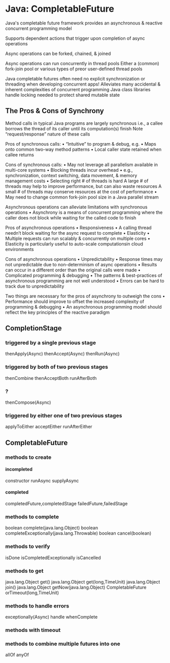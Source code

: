 # Java: CompletableFuture

Java's completable future framework provides an asynchronous & reactive concurrent programming model

Supports dependent actions that trigger upon completion of async operations

Async operations can be forked, chained, & joined

Async operations can run concurrently in thread pools
Either a (common) fork-join pool or various types of preor user-defined thread pools

Java completable futures often need no explicit synchronization or threading when developing concurrent apps!
Alleviates many accidental & inherent complexities of concurrent programming
Java class libraries handle locking needed to protect shared mutable state

## The Pros & Cons of Synchrony

Method calls in typical Java programs are largely synchronous i.e., a callee borrows the thread of its caller until its computation(s) finish
Note “request/response” nature of these calls

Pros of synchronous calls:
• “Intuitive” to program & debug, e.g.
    • Maps onto common two-way method patterns
    • Local caller state retained when callee returns

Cons of synchronous calls:
• May not leverage all parallelism available in multi-core systems
    • Blocking threads incur overhead
        • e.g., synchronization, context switching, data movement, & memory management costs
    • Selecting right # of threads is hard
        A large # of threads may help to improve performance, but can also waste resources
        A small # of threads may conserve resources at the cost of performance
• May need to change common fork-join pool size in a Java parallel stream

Asynchronous operations can alleviate limitations with synchronous operations
• Asynchrony is a means of concurrent programming where the caller does not block while waiting for the called code to finish

Pros of asynchronous operations
• Responsiveness
    • A calling thread needn’t block waiting for the async request to complete
• Elasticity
    • Multiple requests can run scalably & concurrently on multiple cores
        • Elasticity is particularly useful to auto-scale computationsin cloud environments

Cons of asynchronous operations
• Unpredictability
    • Response times may not unpredictable due to non-determinism of async operations
    • Results can occur in a different order than the original calls were made
• Complicated programming & debugging
    • The patterns & best-practices of asynchronous programming are not well understood
    • Errors can be hard to track due to unpredictability

Two things are necessary for the pros of asynchrony to outweigh the cons
• Performance should improve to offset the increased complexity of programming & debugging
• An asynchronous programming model should reflect the key principles of the reactive paradigm

## CompletionStage

### triggered by a single previous stage
thenApply(Async)
thenAccept(Async)
thenRun(Async)

### triggered by both of two previous stages
thenCombine
thenAcceptBoth
runAfterBoth

### ?
thenCompose(Async)

### triggered by either one of two previous stages
applyToEither
acceptEither
runAfterEither

## CompletableFuture

### methods to create

#### incompleted
constructor
runAsync
supplyAsync

#### completed
completedFuture,completedStage
failedFuture,failedStage

### methods to complete
boolean complete(java.lang.Object)
boolean completeExceptionally(java.lang.Throwable)
boolean cancel(boolean)

### methods to verify
isDone
isCompletedExceptionally
isCancelled

### methods to get
java.lang.Object get()
java.lang.Object get(long,TimeUnit)
java.lang.Object join()
java.lang.Object getNow(java.lang.Object)
CompletableFuture orTimeout(long,TimeUnit)

### methods to handle errors
exceptionally(Async)
handle
whenComplete

### methods with timeout

### methods to combine multiple futures into one
allOf 
anyOf